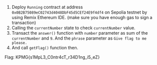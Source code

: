 1. Deploy `Running` contract at address `0x0B2B75089eC02743d4048DbF45d5CEf24E9f4df4` on Sepolia testnet by using Remix Ethereum IDE. (make sure you have enough gas to sign a transaction)
2. Calling the `currentNumber` state to check `currentNumber` value.
3. Transact the `answer()` function with `number` parameter as sum of the `currentNumber` and `9`. And the `phrase` parameter as `Give flag to me please.`
4. And call `getFlag()` function then.

Flag: KPMG{s1MpL3_C0ntr4cT_r34D1ng_i5_eZ}
